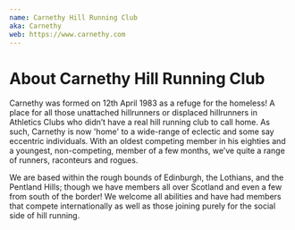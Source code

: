 ```yaml
---
name: Carnethy Hill Running Club
aka: Carnethy
web: https://www.carnethy.com
---
```


# About Carnethy Hill Running Club

Carnethy was formed on 12th April 1983 as a refuge for the homeless! A place for all those unattached hillrunners or 
displaced hillrunners in Athletics Clubs who didn’t have a real hill running club to call home. As such, Carnethy is 
now 'home' to a wide-range of eclectic and some say eccentric individuals. With an oldest competing member in his 
eighties and a youngest, non-competing, member of a few months, we’ve quite a range of runners, raconteurs and rogues.

We are based within the rough bounds of Edinburgh, the Lothians, and the Pentland Hills; though we have members all over
Scotland and even a few from south of the border! We welcome all abilities and have had members that compete internationally
as well as those joining purely for the social side of hill running.
